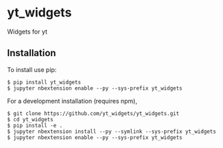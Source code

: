 yt_widgets
===============================

Widgets for yt

Installation
------------

To install use pip:

    $ pip install yt_widgets
    $ jupyter nbextension enable --py --sys-prefix yt_widgets


For a development installation (requires npm),

    $ git clone https://github.com/yt_widgets/yt_widgets.git
    $ cd yt_widgets
    $ pip install -e .
    $ jupyter nbextension install --py --symlink --sys-prefix yt_widgets
    $ jupyter nbextension enable --py --sys-prefix yt_widgets
